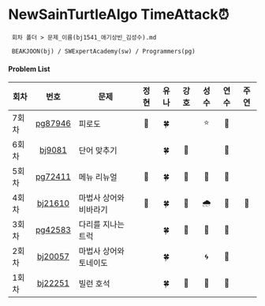 # NewSainTurtleAlgo TimeAttack⏰

```
 회차 폴더 > 문제_이름(bj1541_애기상빈_김성수).md

 BEAKJOON(bj) / SWExpertAcademy(sw) / Programmers(pg)
```

#### Problem List

| 회차  |                                    번호                                    | 문제                   | 정현 | 유나 | 강호 | 성수 | 연수 | 주연 |
| ----- | :------------------------------------------------------------------------: | ---------------------- | :--: | :--: | :--: | :--: | :--: | :--: |
| 7회차 | [pg87946](https://school.programmers.co.kr/learn/courses/30/lessons/87946) | 피로도                 | 🎣 |  🍀  |      |   ⭐   | 🐣 |      |
| 6회차 |               [bj9081](https://www.acmicpc.net/problem/9081)               | 단어 맞추기            |      |  🍀  |  🦾  |      |  🐣  |      |
| 5회차 | [pg72411](https://school.programmers.co.kr/learn/courses/30/lessons/72411) | 메뉴 리뉴얼            |  🎣  |  🍀  |  🦾  |  🎨  |  🐣  |      |
| 4회차 |              [bj21610](https://www.acmicpc.net/problem/21610)              | 마법사 상어와 비바라기 |  🎣  |  🍀  |  🦾  |  🌧   |  🐣  |  🐾  |
| 3회차 | [pg42583](https://school.programmers.co.kr/learn/courses/30/lessons/42583) | 다리를 지나는 트럭     |      |  🍀  |  🦾  |  🚚  |  🐣  |      |
| 2회차 |              [bj20057](https://www.acmicpc.net/problem/20057)              | 마법사 상어와 토네이도 |      |  🍀  |      |  🌀  |  🐣  |      |
| 1회차 |              [bj22251](https://www.acmicpc.net/problem/22251)              | 빌런 호석              |      |  🍀  |  🦾  |  👿  |  🐣  |      |
